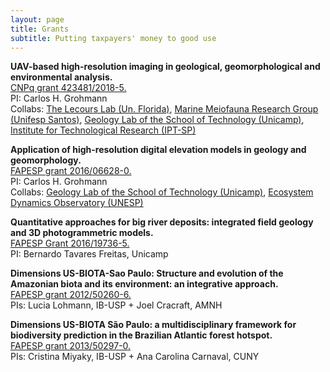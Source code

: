 ```yaml
---
layout: page
title: Grants
subtitle: Putting taxpayers' money to good use
---
```

**UAV-based high-resolution imaging in geological, geomorphological and environmental analysis.**  
[CNPq grant 423481/2018-5.](http://www.cnpq.br)  
PI: Carlos H. Grohmann  
Collabs: [The Lecours Lab (Un. Florida)](https://www.thelecourslab.org), 
[Marine Meiofauna Research Group (Unifesp Santos)](http://fonsecagfc.wixsite.com/np-meiofauna), [Geology Lab of the School of Technology (Unicamp)](https://wordpress.ft.unicamp.br/bernardotf/l-geo/), [Institute for Technological Research (IPT-SP)](https://www.ipt.br/EN)

**Application of high-resolution digital elevation models in geology and geomorphology.**  
[FAPESP grant 2016/06628-0.](http://www.bv.fapesp.br/en/auxilios/96792/application-of-high-resolution-digital-elevation-models-in-geology-and-geomorphology/)  
PI: Carlos H. Grohmann  
Collabs: [Geology Lab of the School of Technology (Unicamp)](https://wordpress.ft.unicamp.br/bernardotf/l-geo/), [Ecosystem Dynamics Observatory (UNESP)](http://tscanada.wixsite.com/ecodyn)  

**Quantitative approaches for big river deposits: integrated field geology and 3D photogrammetric models.**  
[FAPESP Grant 2016/19736-5.](http://www.bv.fapesp.br/en/auxilios/95546/quantitative-approaches-for-big-river-deposits-integrated-field-geology-and-3d-photogrammetric-mode/)  
PI: Bernardo Tavares Freitas, Unicamp

**Dimensions US-BIOTA-Sao Paulo: Structure and evolution of the Amazonian biota and its environment: an integrative approach.**  
[FAPESP grant 2012/50260-6.](http://www.bv.fapesp.br/en/auxilios/55077/structure-and-evolution-of-the-amazonian-biota-and-its-environment-an-integrative-approach/)  
PIs: Lucia Lohmann, IB-USP + Joel Cracraft, AMNH

**Dimensions US-BIOTA São Paulo: a multidisciplinary framework for biodiversity prediction in the Brazilian Atlantic forest hotspot.**  
[FAPESP grant 2013/50297-0.](http://www.bv.fapesp.br/en/auxilios/82209/dimensions-us-biota-sao-paulo-a-multidisciplinary-framework-for-biodiversity-prediction-in-the-braz/)  
PIs: Cristina Miyaky, IB-USP + Ana Carolina Carnaval, CUNY
